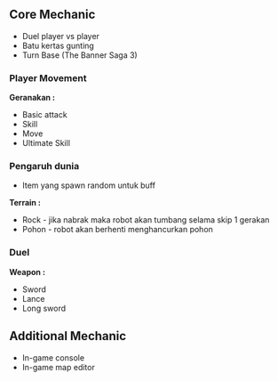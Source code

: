 ﻿## Core Mechanic
- Duel player vs player
- Batu kertas gunting
- Turn Base (The Banner Saga 3)

### Player Movement
**Geranakan :**
- Basic attack
- Skill
- Move
- Ultimate Skill

### Pengaruh dunia
- Item yang spawn random untuk buff

**Terrain :**
- Rock - jika nabrak maka robot akan tumbang selama skip 1 gerakan
- Pohon - robot akan berhenti menghancurkan pohon

### Duel
**Weapon :**
- Sword
- Lance
- Long sword

## Additional Mechanic
- In-game console
- In-game map editor